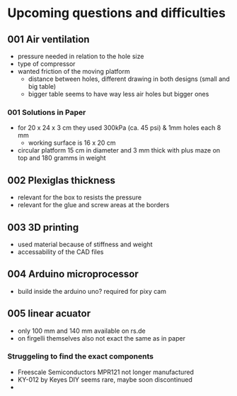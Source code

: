 # Upcoming questions and difficulties

## 001 Air ventilation
- pressure needed in relation to the hole size 
- type of compressor
- wanted friction of the moving platform 
  - distance between holes, different drawing in both designs (small and big table) 
  - bigger table seems to have way less air holes but bigger ones
  
### 001 Solutions in Paper
- for 20 x 24 x 3 cm they used 300kPa (ca. 45 psi) & 1mm holes each 8 mm
  - working surface is 16 x 20 cm 
- circular platform 15 cm in diameter and 3 mm thick with plus maze on top and 180 gramms in weight


## 002 Plexiglas thickness

- relevant for the box to resists the pressure
- relevant for the glue and screw areas at the borders


## 003 3D printing
- used material because of stiffness and weight
- accessability of the CAD files


## 004 Arduino microprocessor
- build inside the arduino uno? required for pixy cam 

## 005 linear acuator
- only 100 mm and 140 mm available on rs.de
- on firgelli themselves also not exact the same as in paper


### Struggeling to find the exact components
  - Freescale Semiconductors MPR121 not longer manufactured
  - KY-012 by Keyes DIY seems rare, maybe soon discontinued
  -  

